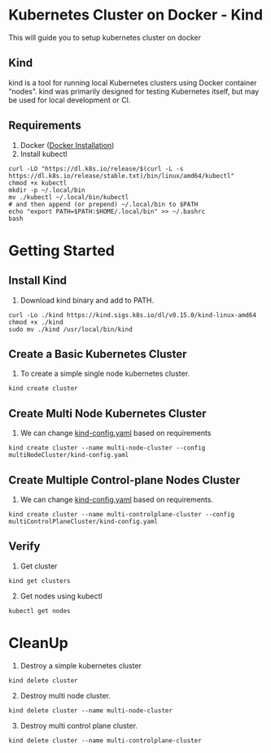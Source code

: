 # Kubernetes Cluster on Docker - Kind 
This will guide you to setup kubernetes cluster on docker

## Kind
kind is a tool for running local Kubernetes clusters using Docker container “nodes”.
kind was primarily designed for testing Kubernetes itself, but may be used for local development or CI. 

## Requirements
1. Docker ([Docker Installation](https://github.com/vinaykagithapu/dockerSetUp-Ubuntu.git))
2. Install kubectl
```shell
curl -LO "https://dl.k8s.io/release/$(curl -L -s https://dl.k8s.io/release/stable.txt)/bin/linux/amd64/kubectl"
chmod +x kubectl
mkdir -p ~/.local/bin
mv ./kubectl ~/.local/bin/kubectl
# and then append (or prepend) ~/.local/bin to $PATH
echo "export PATH=$PATH:$HOME/.local/bin" >> ~/.bashrc
bash
```


# Getting Started

## Install Kind
1. Download kind binary and add to PATH.
```shell
curl -Lo ./kind https://kind.sigs.k8s.io/dl/v0.15.0/kind-linux-amd64
chmod +x ./kind
sudo mv ./kind /usr/local/bin/kind
```


## Create a Basic Kubernetes Cluster
1. To create a simple single node kubernetes cluster.
```shell
kind create cluster
```

## Create Multi Node Kubernetes Cluster
1. We can change [kind-config.yaml](multiNodeCluster/kind-config.yaml) based on requirements
```shell
kind create cluster --name multi-node-cluster --config multiNodeCluster/kind-config.yaml
```

## Create Multiple Control-plane Nodes Cluster
1. We can change [kind-config.yaml](multiControlPlaneCluster/kind-config.yaml) based on requirements. 
```shell
kind create cluster --name multi-controlplane-cluster --config multiControlPlaneCluster/kind-config.yaml
```

## Verify
1. Get cluster
```shell
kind get clusters
```
2. Get nodes using kubectl
```shell
kubectl get nodes
```

# CleanUp
1. Destroy a simple kubernetes cluster
```shell
kind delete cluster
```
2. Destroy multi node cluster.
```shell
kind delete cluster --name multi-node-cluster
```
3. Destroy multi control plane cluster.
```shell
kind delete cluster --name multi-controlplane-cluster
```